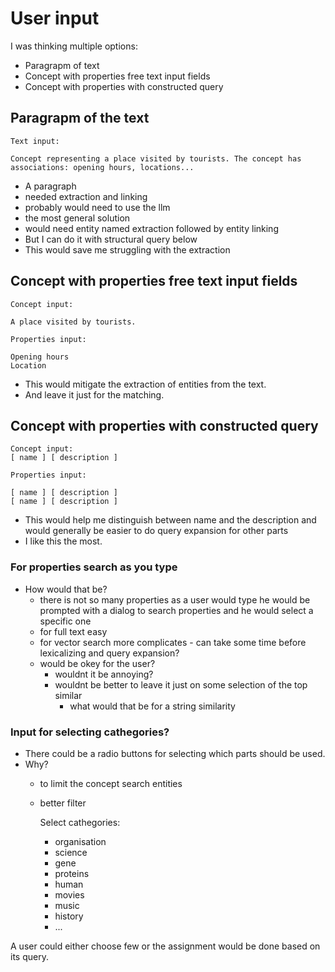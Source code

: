 # User input


I was thinking multiple options:
- Paragrapm of text
- Concept with properties free text input fields
- Concept with properties with constructed query


## Paragrapm of the text

    Text input:

    Concept representing a place visited by tourists. The concept has associations: opening hours, locations...

- A paragraph
- needed extraction and linking
- probably would need to use the llm
- the most general solution
- would need entity named extraction followed by entity linking
- But I can do it with structural query below
- This would save me struggling with the extraction

## Concept with properties free text input fields

    Concept input:

    A place visited by tourists.

    Properties input:

    Opening hours
    Location

- This would mitigate the extraction of entities from the text.
- And leave it just for the matching.

## Concept with properties with constructed query

    Concept input:
    [ name ] [ description ]
    
    Properties input:

    [ name ] [ description ]
    [ name ] [ description ]

- This would help me distinguish between name and the description and would generally be easier to do query expansion for other parts
- I like this the most.

### For properties search as you type

- How would that be?
  - there is not so many properties as a user would type he would be prompted with a dialog to search properties and he would select a specific one
  - for full text easy
  - for vector search more complicates - can take some time before lexicalizing and query expansion?
  - would be okey for the user?
    - wouldnt it be annoying?
    - wouldnt be better to leave it just on some selection of the top similar
      - what would that be for a string similarity

### Input for selecting cathegories?

- There could be a radio buttons for selecting which parts should be used.
- Why?
  - to limit the concept search entities
  - better filter

    Select cathegories:
    - organisation
    - science
    - gene
    - proteins
    - human
    - movies
    - music
    - history
    - ...

A user could either choose few or the assignment would be done based on its query.